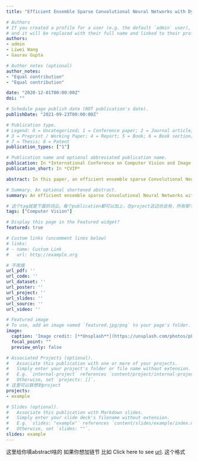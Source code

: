 ```yaml
---
title: "Efficient Ensemble Sparse Convolutional Neural Networks with Dynamic Batch Size"

# Authors
# If you created a profile for a user (e.g. the default `admin` user), write the username (folder name) here 
# and it will be replaced with their full name and linked to their profile.
authors:
- admin
- Liwei Wang
- Gaurav Gupta

# Author notes (optional)
author_notes:
- "Equal contribution"
- "Equal contribution"

date: "2020-12-01T00:00:00Z"
doi: ""

# Schedule page publish date (NOT publication's date).
publishDate: "2021-09-23T00:00:00Z"

# Publication type.
# Legend: 0 = Uncategorized; 1 = Conference paper; 2 = Journal article;
# 3 = Preprint / Working Paper; 4 = Report; 5 = Book; 6 = Book section;
# 7 = Thesis; 8 = Patent
publication_types: ["1"]

# Publication name and optional abbreviated publication name.
publication: In *International Conference on Computer Vision and Image Processing*
publication_short: In *CVIP*

abstract: In this paper, an efficient ensemble sparse Convolutional Neural Networks (CNNs) with dynamic batch size is proposed. We addressed two issues at the heart of deep learning—speed and accuracy. Firstly, we presented ensemble CNNs with weighted average stacking which significantly increases the testing accuracy. Secondly, we combine network pruning and Winograd-ReLU convolution to accelerate computational speed. Motivated by electron movement in electrical fields, we finally propose a novel, dynamic batch size algorithm. We repeatedly increase the learning rate and the momentum coefficient until validation accuracy falls, while scaling the batch size. With no data augmentation and little hyperparameter tuning, our method speeds up models on FASHION-MINST, CIFAR-10, and CIFAR-100 to 1.55x, 2.86x, and 4.15x with a testing accuracy improvement of 2.66%, 1.37%, and 4.48%, respectively. We also visually demonstrate that our approach retains the most distinct image classification features during exhaustive pruning.

# Summary. An optional shortened abstract.
summary: An efficient ensemble sparse Convolutional Neural Networks with dynamic batch size 

# 这个tag就是下面的词云，每个publication都可以加上，在project这边也会有，所有那个词云能联想到所有项目
tags: ["Computer Vision"]

# Display this page in the Featured widget?
featured: true

# Custom links (uncomment lines below)
# links:
# - name: Custom Link
#   url: http://example.org

# 不用填
url_pdf: ''
url_code: ''
url_dataset: ''
url_poster: ''
url_project: ''
url_slides: ''
url_source: ''
url_video: ''

# Featured image
# To use, add an image named `featured.jpg/png` to your page's folder. 
image:
  caption: 'Image credit: [**Unsplash**](https://unsplash.com/photos/pLCdAaMFLTE)'
  focal_point: ""
  preview_only: false

# Associated Projects (optional).
#   Associate this publication with one or more of your projects.
#   Simply enter your project's folder or file name without extension.
#   E.g. `internal-project` references `content/project/internal-project/index.md`.
#   Otherwise, set `projects: []`.
# 这里可以联想到project
projects:
- example

# Slides (optional).
#   Associate this publication with Markdown slides.
#   Simply enter your slide deck's filename without extension.
#   E.g. `slides: "example"` references `content/slides/example/index.md`.
#   Otherwise, set `slides: ""`.
slides: example
---
```

这里给你填abstract啥的
如果你想加链节
比如
Click here to see [url](https://ieeexplore.ieee.org/document/9534352).
这个格式
